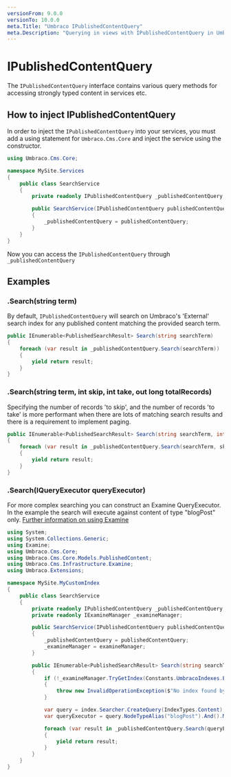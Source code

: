 ```yaml
---
versionFrom: 9.0.0
versionTo: 10.0.0
meta.Title: "Umbraco IPublishedContentQuery"
meta.Description: "Querying in views with IPublishedContentQuery in Umbraco"
---
```


# IPublishedContentQuery

The `IPublishedContentQuery` interface contains various query methods for accessing strongly typed content in services etc.

## How to inject IPublishedContentQuery

In order to inject the `IPublishedContentQuery` into your services, you must add a using statement for `Umbraco.Cms.Core` and inject the service using the constructor.

```C#
using Umbraco.Cms.Core;

namespace MySite.Services
{
    public class SearchService
    {
        private readonly IPublishedContentQuery _publishedContentQuery;

        public SearchService(IPublishedContentQuery publishedContentQuery)
        {
            _publishedContentQuery = publishedContentQuery;
        }
    }
}
```

Now you can access the `IPublishedContentQuery` through `_publishedContentQuery`


## Examples

### .Search(string term)

By default, `IPublishedContentQuery` will search on Umbraco's 'External' search index for any published content matching the provided search term.

```csharp
public IEnumerable<PublishedSearchResult> Search(string searchTerm)
{
    foreach (var result in _publishedContentQuery.Search(searchTerm))
    {
        yield return result;
    }
}
```

### .Search(string term, int skip, int take, out long totalRecords)

Specifying the number of records 'to skip', and the number of records 'to take' is more performant when there are lots of matching search results and there is a requirement to implement paging.

```csharp
public IEnumerable<PublishedSearchResult> Search(string searchTerm, int skip = 5, int take = 10)
{
    foreach (var result in _publishedContentQuery.Search(searchTerm, skip, take, out long totalRecords))
    {
        yield return result;
    }
}
```

### .Search(IQueryExecutor queryExecutor)

For more complex searching you can construct an Examine QueryExecutor. In the example the search will execute against content of type "blogPost" only.
[Further information on using Examine](../../Searching/Examine/Quick-Start/index.md#different-ways-to-query)

```csharp
using System;
using System.Collections.Generic;
using Examine;
using Umbraco.Cms.Core;
using Umbraco.Cms.Core.Models.PublishedContent;
using Umbraco.Cms.Infrastructure.Examine;
using Umbraco.Extensions;

namespace MySite.MyCustomIndex
{
    public class SearchService
    {
        private readonly IPublishedContentQuery _publishedContentQuery;
        private readonly IExamineManager _examineManager;

        public SearchService(IPublishedContentQuery publishedContentQuery, IExamineManager examineManager)
        {
            _publishedContentQuery = publishedContentQuery;
            _examineManager = examineManager;
        }

        public IEnumerable<PublishedSearchResult> Search(string searchTerm)
        {
            if (!_examineManager.TryGetIndex(Constants.UmbracoIndexes.ExternalIndexName, out IIndex index))
            {
                throw new InvalidOperationException($"No index found by name{Constants.UmbracoIndexes.ExternalIndexName}");
            }

            var query = index.Searcher.CreateQuery(IndexTypes.Content);
            var queryExecutor = query.NodeTypeAlias("blogPost").And().ManagedQuery(searchTerm);

            foreach (var result in _publishedContentQuery.Search(queryExecutor))
            {
                yield return result;
            }
        }
    }
}
```
